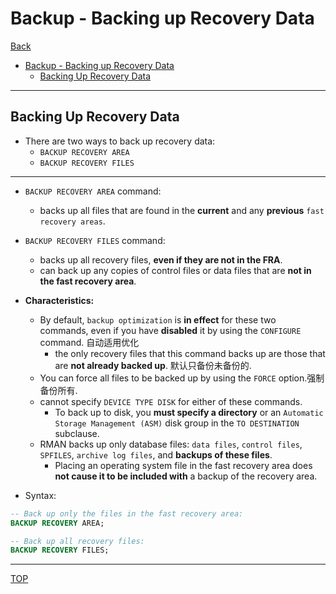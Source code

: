 # Backup - Backing up Recovery Data

[Back](../../index.md)

- [Backup - Backing up Recovery Data](#backup---backing-up-recovery-data)
  - [Backing Up Recovery Data](#backing-up-recovery-data)

---

## Backing Up Recovery Data

- There are two ways to back up recovery data:
  - `BACKUP RECOVERY AREA`
  - `BACKUP RECOVERY FILES`

---

- `BACKUP RECOVERY AREA` command:

  - backs up all files that are found in the **current** and any **previous** `fast recovery areas`.

- `BACKUP RECOVERY FILES` command:

  - backs up all recovery files, **even if they are not in the FRA**.
  - can back up any copies of control files or data files that are **not in the fast recovery area**.

- **Characteristics:**

  - By default, `backup optimization` is **in effect** for these two commands, even if you have **disabled** it by using the `CONFIGURE` command. 自动适用优化
    - the only recovery files that this command backs up are those that are **not already backed up**. 默认只备份未备份的.
  - You can force all files to be backed up by using the `FORCE` option.强制备份所有.
  - cannot specify `DEVICE TYPE DISK` for either of these commands.
    - To back up to disk, you **must specify a directory** or an `Automatic Storage Management (ASM)` disk group in the `TO DESTINATION` subclause.
  - RMAN backs up only database files: `data files`, `control files`, `SPFILES`, `archive log files`, and **backups of these files**.
    - Placing an operating system file in the fast recovery area does **not cause it to be included with** a backup of the recovery area.

- Syntax:

```sql
-- Back up only the files in the fast recovery area:
BACKUP RECOVERY AREA;

-- Back up all recovery files:
BACKUP RECOVERY FILES;
```

---

[TOP](#backup---backing-up-recovery-data)
